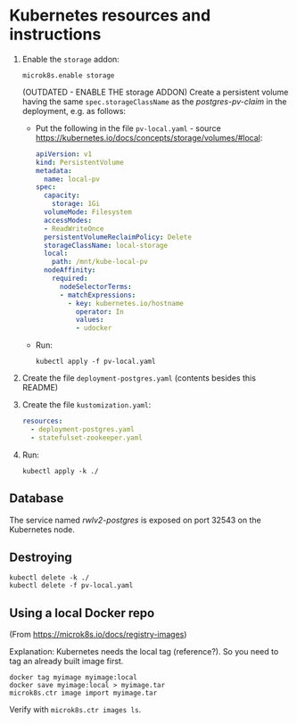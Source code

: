 Kubernetes resources and instructions
=====================================

1. Enable the `storage` addon:

    ```shell script
    microk8s.enable storage
    ```

    (OUTDATED - ENABLE THE storage ADDON) Create a persistent volume having the same `spec.storageClassName` as the _postgres-pv-claim_ in the deployment, e.g. as follows:

    - Put the following in the file `pv-local.yaml` - source https://kubernetes.io/docs/concepts/storage/volumes/#local:

        ```yaml
        apiVersion: v1
        kind: PersistentVolume
        metadata:
          name: local-pv
        spec:
          capacity:
            storage: 1Gi
          volumeMode: Filesystem
          accessModes:
          - ReadWriteOnce
          persistentVolumeReclaimPolicy: Delete
          storageClassName: local-storage
          local:
            path: /mnt/kube-local-pv
          nodeAffinity:
            required:
              nodeSelectorTerms:
              - matchExpressions:
                - key: kubernetes.io/hostname
                  operator: In
                  values:
                  - udocker
        ```

    - Run:

        ```shell script
        kubectl apply -f pv-local.yaml
        ```

2. Create the file `deployment-postgres.yaml` (contents besides this README)

3. Create the file `kustomization.yaml`:

    ```yaml
    resources:
      - deployment-postgres.yaml
      - statefulset-zookeeper.yaml
    ```

4. Run:

    ```shell script
    kubectl apply -k ./
    ```

Database
--------

The service named _rwlv2-postgres_ is exposed on port 32543 on the Kubernetes node.


Destroying
----------

```shell script
kubectl delete -k ./
kubectl delete -f pv-local.yaml
```


Using a local Docker repo
-------------------------

(From https://microk8s.io/docs/registry-images)

Explanation: Kubernetes needs the local tag (reference?). So you need to tag an already built image first.

```shell script
docker tag myimage myimage:local
docker save myimage:local > myimage.tar
microk8s.ctr image import myimage.tar
```

Verify with `microk8s.ctr images ls`.
